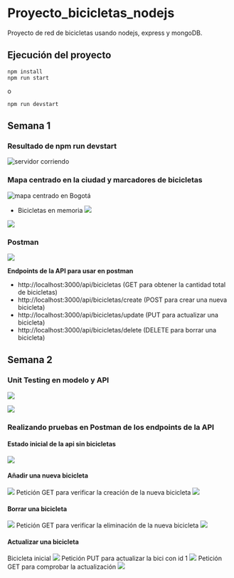 # Proyecto_bicicletas_nodejs

Proyecto de red de bicicletas usando nodejs, express y mongoDB.

## Ejecución del proyecto

```
npm install
npm run start
```
o 
```
npm run devstart
```

## Semana 1

### Resultado de npm run devstart

![servidor corriendo](https://imgur.com/IP5mCUo.png)


### Mapa centrado en la ciudad y marcadores de bicicletas

![mapa centrado en Bogotá](https://imgur.com/luFAusi.png)

* Bicicletas en memoria 
![](https://imgur.com/VWL1R7D.png)

![](https://imgur.com/QULeyCx.png)

### Postman

![](https://imgur.com/0hdbt25.png)

**Endpoints de la API para usar en postman**

* http://localhost:3000/api/bicicletas (GET para obtener la cantidad total de bicicletas)
* http://localhost:3000/api/bicicletas/create (POST para crear una nueva bicicleta)
* http://localhost:3000/api/bicicletas/update (PUT para actualizar una bicicleta)
* http://localhost:3000/api/bicicletas/delete (DELETE para borrar una bicicleta)

## Semana 2 

### Unit Testing en modelo y API

![](https://imgur.com/AQnH3NH.png)

![](https://imgur.com/Edr3EMp.png)

### Realizando pruebas en Postman de los endpoints de la API

#### Estado inicial de la api sin bicicletas
![](https://imgur.com/sIeNUOG.png)

#### Añadir una nueva bicicleta
![](https://imgur.com/i6s75Aa.png)
Petición GET para verificar la creación de la nueva bicicleta
![](https://imgur.com/f5ms77Q.png)

#### Borrar una bicicleta
![](https://imgur.com/GETJewl.png)
Petición GET para verificar la eliminación de la nueva bicicleta
![](https://imgur.com/Wo1AelM.png)

#### Actualizar una bicicleta
Bicicleta inicial
![](https://imgur.com/f5ms77Q.png)
Petición PUT para actualizar la bici con id 1
![](https://imgur.com/phNO5ly.png)
Petición GET para comprobar la actualización
![](https://imgur.com/WmwQlMd.png)


